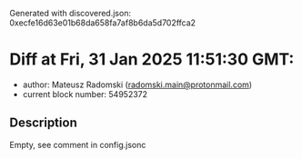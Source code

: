 Generated with discovered.json: 0xecfe16d63e01b68da658fa7af8b6da5d702ffca2

# Diff at Fri, 31 Jan 2025 11:51:30 GMT:

- author: Mateusz Radomski (<radomski.main@protonmail.com>)
- current block number: 54952372

## Description

Empty, see comment in config.jsonc
